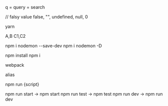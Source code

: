 q = query = search

// falsy value
false, "", undefined, null, 0

yarn

A,B
C1,C2

npm i nodemon --save-dev
npm i nodemon -D

npm install
npm i

webpack

alias

npm run {script}

npm run start -> npm start
npm run test -> npm test
npm run dev -> npm run dev
